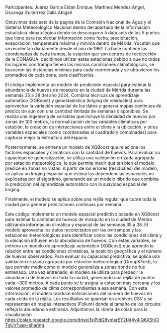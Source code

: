 Participantes:
Juarez Garcia Eidan Enrique, Martinez Mendez Angel, Uscanga Guiterrrez Dalia Abigail 

Obtuvimos data sets de la pagina de la  Comisión Nacional de Agua y el Sistema Meteorológico Nacional dentro del apartado de la información estadística climatológica donde se descargaron 5 data sets de los 5 puntos que tiene para recolectar información como fecha, precipitación, evaporación, temperatura máxima y mínima dentro de Mérida, Yucatán que se recolectan diariamente desde el año de 1961. La base contiene las coordenadas de cada trampa, la estación que son centros de recolección de la CONAGUA, decidimos utilizar estas estaciones debido a que no todos los lugares con trampa tienen las mismas condiciones climatológicas, se buscaron las distancias mínimas para cada coordenada y se obtuvieron los promedios de cada zona, para clasificarlos.

El código implementa un modelo de predicción espacial para estimar la abundancia de huevos de mosquito en la ciudad de Mérida durante las semanas 35 a 38 del año 2024. Combina técnicas de aprendizaje automático (XGBoost) y geoestadística (kriging de residuales) para aprovechar la variación espacial de los datos y generar mapas continuos de predicción aun con una cantidad limitada de semanas disponibles. Se realiza una ingeniería de variables que incluye la densidad de huevos por zonas de 100 metros, la normalización de las variables climáticas por estación, la creación de interacciones entre el clima y la ubicación, y otras variables espaciales (como coordenadas al cuadrado y combinadas) para capturar mejor la estructura del espacio.

Posteriormente, se entrena un modelo de XGBoost que relaciona los factores espaciales y climáticos con la cantidad de huevos. Para evaluar su capacidad de generalización, se utiliza una validación cruzada agrupada por estación meteorológica, lo que permite medir qué tan bien el modelo predice en zonas no vistas. A partir de los errores (residuales) del modelo, se aplica un kriging espacial que estima las dependencias espaciales no explicadas por el algoritmo, generando así un modelo híbrido que combina la predicción del aprendizaje automático con la suavidad espacial del kriging.

Finalmente, el modelo se aplica sobre una rejilla regular que cubre toda la ciudad para generar predicciones continuas por semana.

Este código implementa un modelo espacial predictivo basado en XGBoost para estimar la cantidad de huevos de mosquito en la ciudad de Mérida utilizando información climática y espacial de las semanas 35 a 38. El modelo aprovecha los datos recolectados por las ovitrampas y las estaciones meteorológicas para identificar cómo las condiciones del clima y la ubicación influyen en la abundancia de huevos. Con estas variables, se entrena un modelo de aprendizaje automático (XGBoost) que aprende la relación entre las condiciones climáticas, la posición geográfica y el número de huevos observados. Para evaluar su capacidad predictiva, se aplica una validación cruzada agrupada por estación meteorológica (GroupKFold), lo que permite medir cómo el modelo generaliza a zonas donde no fue entrenado.  Una vez entrenado, el modelo se utiliza para predecir la abundancia de huevos en toda la ciudad, generando una rejilla de puntos cada ~300 metros. A cada punto se le asigna la estación más cercana y los valores promedio de clima correspondientes a esa semana. Con esta información, el modelo produce estimaciones del número de huevos en cada celda de la rejilla. Los resultados se guardan en archivos CSV y se representan en mapas interactivos (Folium) donde el tamaño de los círculos refleja la abundancia estimada.
Adjuntamos la libreta de colab para la visualizacion 
https://colab.research.google.com/drive/1slPIdQ8vmarEY2f4t4y4lQ6XShCjTgUn?usp=sharing
